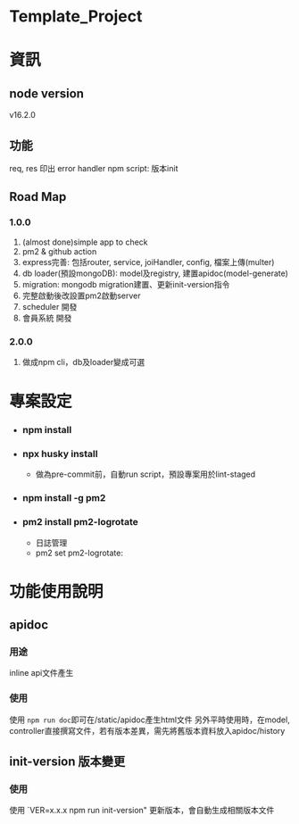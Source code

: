 # Template_Project
# 資訊
## node version
v16.2.0

## 功能
req, res 印出
error handler
npm script: 版本init

## Road Map
### 1.0.0
1. (almost done)simple app to check
2. pm2 & github action
3. express完善: 包括router, service, joiHandler, config, 檔案上傳(multer)
4. db loader(預設mongoDB): model及registry, 建置apidoc(model-generate)
5. migration: mongodb migration建置、更新init-version指令
6. 完整啟動後改設置pm2啟動server
7. scheduler 開發
8. 會員系統 開發

### 2.0.0
1. 做成npm cli，db及loader變成可選


# 專案設定
- ### npm install
- ### npx husky install
  - 做為pre-commit前，自動run script，預設專案用於lint-staged
- ### npm install -g pm2
- ### pm2 install pm2-logrotate
  - 日誌管理
  - pm2 set pm2-logrotate:<param> <value>



# 功能使用說明
## apidoc
### 用途
inline api文件產生
### 使用
使用 `npm run doc`即可在/static/apidoc產生html文件
另外平時使用時，在model, controller直接撰寫文件，若有版本差異，需先將舊版本資料放入apidoc/history

## init-version 版本變更
### 使用
使用 `VER=x.x.x npm run init-version" 更新版本，會自動生成相關版本文件